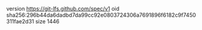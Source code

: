 version https://git-lfs.github.com/spec/v1
oid sha256:296b44da6dadbd7da99cc92e0803724306a7691896f6182c9f7450311fae2d31
size 1446
